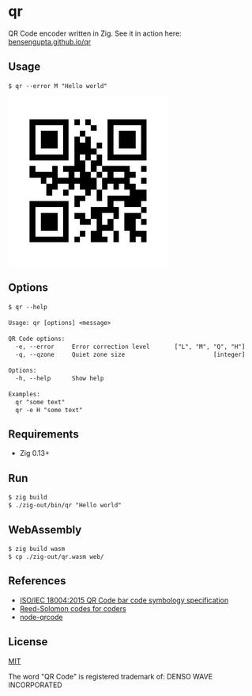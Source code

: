 # qr

QR Code encoder written in Zig. See it in action here: [bensengupta.github.io/qr](https://bensengupta.github.io/qr/)

## Usage

```
$ qr --error M "Hello world"
```

![QR Code](./demo.png)

## Options

```
$ qr --help

Usage: qr [options] <message>

QR Code options:
  -e, --error     Error correction level       ["L", "M", "Q", "H"]
  -q, --qzone     Quiet zone size                         [integer]

Options:
  -h, --help      Show help

Examples:
  qr "some text"
  qr -e H "some text"
```

## Requirements

- Zig 0.13+

## Run

```
$ zig build
$ ./zig-out/bin/qr "Hello world"
```

## WebAssembly

```
$ zig build wasm
$ cp ./zig-out/qr.wasm web/
```

## References

- [ISO/IEC 18004:2015 QR Code bar code symbology specification](https://www.iso.org/standard/62021.html)
- [Reed-Solomon codes for coders](https://en.wikiversity.org/wiki/Reed%E2%80%93Solomon_codes_for_coders)
- [node-qrcode](https://github.com/soldair/node-qrcode)

## License

[MIT](./LICENSE.md)

The word "QR Code" is registered trademark of:
DENSO WAVE INCORPORATED

